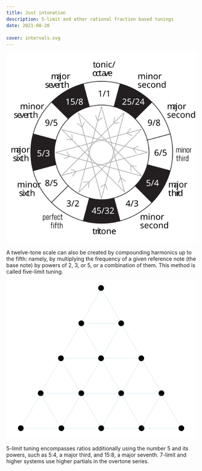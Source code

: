 ```yaml
---
title: Just intonation
description: 5-limit and other rational fraction based tunings
date: 2021-08-20

cover: intervals.svg
---
```


![svg](./intervals.svg)

A twelve-tone scale can also be created by compounding harmonics up to the fifth: namely, by multiplying the frequency of a given reference note (the base note) by powers of 2, 3, or 5, or a combination of them. This method is called five-limit tuning.

![svg](./pentactys.svg)

5-limit tuning encompasses ratios additionally using the number 5 and its powers, such as 5:4, a major third, and 15:8, a major seventh. 7-limit and higher systems use higher partials in the overtone series.
